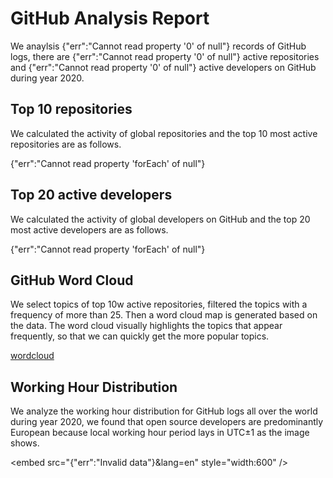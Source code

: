 # GitHub Analysis Report

We anaylsis {"err":"Cannot read property '0' of null"} records of GitHub logs, there are {"err":"Cannot read property '0' of null"} active repositories and {"err":"Cannot read property '0' of null"} active developers on GitHub during year 2020.

## Top 10 repositories

We calculated the activity of global repositories and the top 10 most active repositories are as follows.

{"err":"Cannot read property 'forEach' of null"}

## Top 20 active developers

We calculated the activity of global developers on GitHub and the top 20 most active developers are as follows.

{"err":"Cannot read property 'forEach' of null"}

## GitHub Word Cloud

We select topics of top 10w active repositories, filtered the topics with a frequency of more than 25. Then a word cloud map is generated based on the data. The word cloud visually highlights the topics that appear frequently, so that we can quickly get the more popular topics.

[wordcloud](/word-cloud.html ':include')

## Working Hour Distribution

We analyze the working hour distribution for GitHub logs all over the world during year 2020, we found that open source developers are predominantly European because local working hour period lays in UTC±1 as the image shows.

<embed src="{"err":"Invalid data"}&lang=en" style="width:600" />
